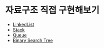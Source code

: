 # 자료구조 직접 구현해보기


- [LinkedList](https://github.com/YJGwon/implement-data-structures/pull/1)
- [Stack](https://github.com/YJGwon/implement-data-structures/pull/2)
- [Queue](https://github.com/YJGwon/implement-data-structures/pull/3)
- [Binary Search Tree](https://github.com/YJGwon/implement-data-structures/pull/5)
